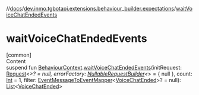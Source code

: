//[docs](../../index.md)/[dev.inmo.tgbotapi.extensions.behaviour_builder.expectations](index.md)/[waitVoiceChatEndedEvents](wait-voice-chat-ended-events.md)



# waitVoiceChatEndedEvents  
[common]  
Content  
suspend fun [BehaviourContext](../dev.inmo.tgbotapi.extensions.behaviour_builder/-behaviour-context/index.md).[waitVoiceChatEndedEvents](wait-voice-chat-ended-events.md)(initRequest: [Request](../dev.inmo.tgbotapi.requests.abstracts/-request/index.md)<*>? = null, errorFactory: [NullableRequestBuilder](index.md#%5Bdev.inmo.tgbotapi.extensions.behaviour_builder.expectations%2FNullableRequestBuilder%2F%2F%2FPointingToDeclaration%2F%5D%2FClasslikes%2F625018081)<*> = { null }, count: [Int](https://kotlinlang.org/api/latest/jvm/stdlib/kotlin/-int/index.html) = 1, filter: [EventMessageToEventMapper](index.md#%5Bdev.inmo.tgbotapi.extensions.behaviour_builder.expectations%2FEventMessageToEventMapper%2F%2F%2FPointingToDeclaration%2F%5D%2FClasslikes%2F625018081)<[VoiceChatEnded](../dev.inmo.tgbotapi.types.message.ChatEvents.voice/-voice-chat-ended/index.md)>? = null): [List](https://kotlinlang.org/api/latest/jvm/stdlib/kotlin.collections/-list/index.html)<[VoiceChatEnded](../dev.inmo.tgbotapi.types.message.ChatEvents.voice/-voice-chat-ended/index.md)>  



